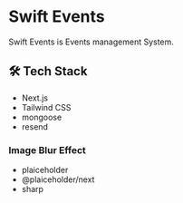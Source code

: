# Swift Events

Swift Events is Events management System.

## 🛠️ Tech Stack

- Next.js
- Tailwind CSS
- mongoose
- resend

### Image Blur Effect

- plaiceholder
- @plaiceholder/next
- sharp
